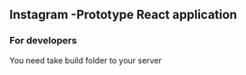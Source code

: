 Instagram -Prototype React application
--------------------------------------
### For developers
You need take build folder to your server 

